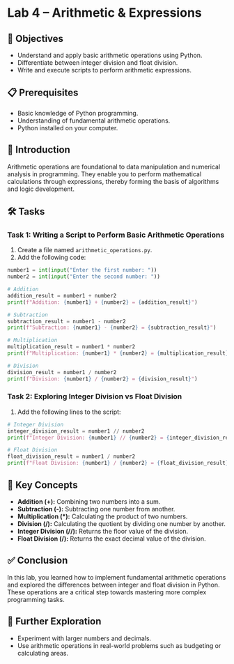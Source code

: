 # Lab 4 – Arithmetic & Expressions

## 🎯 Objectives
- Understand and apply basic arithmetic operations using Python.
- Differentiate between integer division and float division.
- Write and execute scripts to perform arithmetic expressions.

## 📋 Prerequisites
- Basic knowledge of Python programming.
- Understanding of fundamental arithmetic operations.
- Python installed on your computer.

## 📝 Introduction
Arithmetic operations are foundational to data manipulation and numerical analysis in programming. They enable you to perform mathematical calculations through expressions, thereby forming the basis of algorithms and logic development.

## 🛠️ Tasks

### Task 1: Writing a Script to Perform Basic Arithmetic Operations
1. Create a file named `arithmetic_operations.py`.
2. Add the following code:
```python
number1 = int(input("Enter the first number: "))
number2 = int(input("Enter the second number: "))

# Addition
addition_result = number1 + number2
print(f"Addition: {number1} + {number2} = {addition_result}")

# Subtraction
subtraction_result = number1 - number2
print(f"Subtraction: {number1} - {number2} = {subtraction_result}")

# Multiplication
multiplication_result = number1 * number2
print(f"Multiplication: {number1} * {number2} = {multiplication_result}")

# Division
division_result = number1 / number2
print(f"Division: {number1} / {number2} = {division_result}")
```

### Task 2: Exploring Integer Division vs Float Division
1. Add the following lines to the script:
```python
# Integer Division
integer_division_result = number1 // number2
print(f"Integer Division: {number1} // {number2} = {integer_division_result}")

# Float Division
float_division_result = number1 / number2
print(f"Float Division: {number1} / {number2} = {float_division_result}")
```

## 🔑 Key Concepts
- **Addition (+):** Combining two numbers into a sum.
- **Subtraction (-):** Subtracting one number from another.
- **Multiplication (*):** Calculating the product of two numbers.
- **Division (/):** Calculating the quotient by dividing one number by another.
- **Integer Division (//):** Returns the floor value of the division.
- **Float Division (/):** Returns the exact decimal value of the division.

## ✅ Conclusion
In this lab, you learned how to implement fundamental arithmetic operations and explored the differences between integer and float division in Python. These operations are a critical step towards mastering more complex programming tasks.

## 🔎 Further Exploration
- Experiment with larger numbers and decimals.
- Use arithmetic operations in real-world problems such as budgeting or calculating areas.
